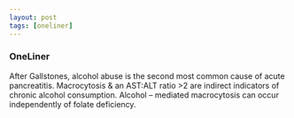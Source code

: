 ```yaml
---
layout: post
tags: [oneliner]
---
```



### OneLiner

After Gallstones, alcohol abuse is the second most common cause of acute pancreatitis. Macrocytosis & an AST:ALT ratio >2 are indirect indicators of chronic alcohol consumption. Alcohol – mediated macrocytosis can occur independently of folate deficiency.
